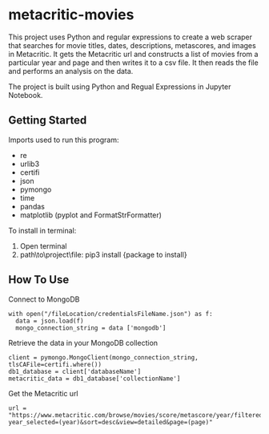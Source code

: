 # metacritic-movies
This project uses Python and regular expressions to create a web scraper that searches for movie titles, dates, descriptions, metascores, and images in Metacritic. It gets the Metacritic url and constructs a list of movies from a particular year and page and then writes it to a csv file. It then reads the file and performs an analysis on the data.

The project is built using Python and Regual Expressions in Jupyter Notebook.

## Getting Started

Imports used to run this program: 
- re
- urlib3
- certifi
- json
- pymongo
- time
- pandas
- matplotlib (pyplot and FormatStrFormatter)
  
To install in terminal: 
1. Open terminal 
2. path\\to\\project\\file: pip3 install {package to install} 

## How To Use

Connect to MongoDB
```
with open("/fileLocation/credentialsFileName.json") as f:
  data = json.load(f)
  mongo_connection_string = data ['mongodb']
```

Retrieve the data in your MongoDB collection
```
client = pymongo.MongoClient(mongo_connection_string, tlsCAFile=certifi.where())
db1_database = client['databaseName']
metacritic_data = db1_database['collectionName']
```

Get the Metacritic url 
```
url = "https://www.metacritic.com/browse/movies/score/metascore/year/filtered?year_selected=(year)&sort=desc&view=detailed&page=(page)"
```


